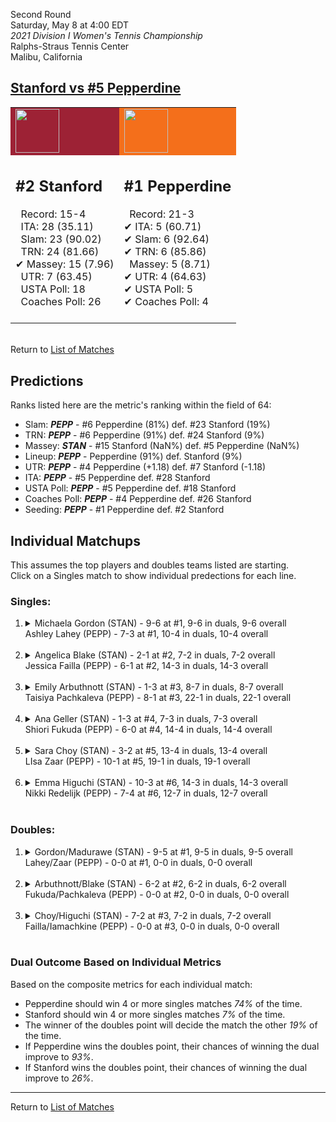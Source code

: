 Second Round  
Saturday, May 8 at 4:00 EDT  
_2021 Division I Women's Tennis Championship_  
Ralphs-Straus Tennis Center  
Malibu, California  
## [Stanford vs #5 Pepperdine](https://www.ncaa.com/game/5833683)  

<table><tr style="background-color: #d9d9d9 !important"><td style="background-color: #9D2235 !important"><img src="https://www.ncaa.com/sites/default/files/images/logos/schools/s/stanford.70.png" width="70" height="70" /></td><td style="background-color: #F46F1B !important"><img src="https://www.ncaa.com/sites/default/files/images/logos/schools/p/pepperdine.70.png" width="70" height="70" /></td></tr><tr>
<td>  

<h2>#2 Stanford</h2>  
&nbsp; Record: 15-4<br>  
&nbsp; ITA: 28 (35.11)<br>  
&nbsp; Slam: 23 (90.02)<br>  
&nbsp; TRN: 24 (81.66)<br>  
&#10004; Massey: 15 (7.96)<br>  
&nbsp; UTR: 7 (63.45)<br>  
&nbsp; USTA Poll: 18<br>  
&nbsp; Coaches Poll: 26<br>  
<br>  

</td>
<td>  

<h2>#1 Pepperdine</h2>  
&nbsp; Record: 21-3<br>  
&#10004; ITA: 5 (60.71)<br>  
&#10004; Slam: 6 (92.64)<br>  
&#10004; TRN: 6 (85.86)<br>  
&nbsp; Massey: 5 (8.71)<br>  
&#10004; UTR: 4 (64.63)<br>  
&#10004; USTA Poll: 5<br>  
&#10004; Coaches Poll: 4<br>  
<br>  

</td>
</tr></table>  


<br>Return to [List of Matches](../index.md)  

## Predictions  

Ranks listed here are the metric's ranking within the field of 64:  
- Slam: ***PEPP*** - #6 Pepperdine (81%) def. #23 Stanford (19%)  
- TRN: ***PEPP*** - #6 Pepperdine (91%) def. #24 Stanford (9%)  
- Massey: ***STAN*** - #15 Stanford (NaN%) def. #5 Pepperdine (NaN%)  
- Lineup: ***PEPP*** - Pepperdine (91%) def. Stanford (9%)  
- UTR: ***PEPP*** - #4 Pepperdine (+1.18) def. #7 Stanford (-1.18)  
- ITA: ***PEPP*** - #5 Pepperdine def. #28 Stanford  
- USTA Poll: ***PEPP*** - #5 Pepperdine def. #18 Stanford  
- Coaches Poll: ***PEPP*** - #4 Pepperdine def. #26 Stanford  
- Seeding: ***PEPP*** - #1 Pepperdine def. #2 Stanford  

## Individual Matchups  
This assumes the top players and doubles teams listed are starting.  
Click on a Singles match to show individual predections for each line.  

### Singles:  

<ol>
<li><details>
<summary markdown="span">Michaela Gordon (STAN) - 9-6 at #1, 9-6 in duals, 9-6 overall<br>Ashley Lahey (PEPP) - 7-3 at #1, 10-4 in duals, 10-4 overall</summary>
<h4>Predictions</h4><ul>
<li>Composite: <b><i>PEPP</i></b> - Lahey (57%) def. Gordon (43%)</li>  
<li>Slam: <b><i>PEPP</i></b> - Lahey (52%) def. Gordon (48%)</li>  
<li>TRN: <b><i>PEPP</i></b> - Lahey (64%) def. Gordon (36%)</li>  
<li>Massey: <b><i>STAN</i></b> - Gordon (NaN%) def. Lahey (NaN%)</li>  
<li>UTR: <b><i>PEPP</i></b> - Lahey (56%) def. Gordon (44%)</li>  
<li>ITA: <b><i>STAN</i></b> - Gordon (17.68) def. Lahey (7.80)</li>  
</ul>
</details>&nbsp;</li>
<li><details>
<summary markdown="span">Angelica Blake (STAN) - 2-1 at #2, 7-2 in duals, 7-2 overall<br>Jessica Failla (PEPP) - 6-1 at #2, 14-3 in duals, 14-3 overall</summary>
<h4>Predictions</h4><ul>
<li>Composite: <b><i>PEPP</i></b> - Failla (77%) def. Blake (23%)</li>  
<li>Slam: <b><i>PEPP</i></b> - Failla (85%) def. Blake (15%)</li>  
<li>TRN: <b><i>PEPP</i></b> - Failla (70%) def. Blake (30%)</li>  
<li>Massey: <b><i>STAN</i></b> - Blake (NaN%) def. Failla (NaN%)</li>  
<li>UTR: <b><i>PEPP</i></b> - Failla (76%) def. Blake (24%)</li>  
<li>ITA: <b><i>PEPP</i></b> - Failla (23.38) def. Blake (5.37)</li>  
</ul>
</details>&nbsp;</li>
<li><details>
<summary markdown="span">Emily Arbuthnott (STAN) - 1-3 at #3, 8-7 in duals, 8-7 overall<br>Taisiya Pachkaleva (PEPP) - 8-1 at #3, 22-1 in duals, 22-1 overall</summary>
<h4>Predictions</h4><ul>
<li>Composite: <b><i>PEPP</i></b> - Pachkaleva (87%) def. Arbuthnott (13%)</li>  
<li>Slam: <b><i>PEPP</i></b> - Pachkaleva (81%) def. Arbuthnott (19%)</li>  
<li>TRN: <b><i>PEPP</i></b> - Pachkaleva (94%) def. Arbuthnott (6%)</li>  
<li>Massey: <b><i>STAN</i></b> - Arbuthnott (NaN%) def. Pachkaleva (NaN%)</li>  
<li>UTR: <b><i>PEPP</i></b> - Pachkaleva (84%) def. Arbuthnott (16%)</li>  
<li>ITA: <b><i>PEPP</i></b> - Pachkaleva (6.37) def. Arbuthnott (1.89)</li>  
</ul>
</details>&nbsp;</li>
<li><details>
<summary markdown="span">Ana Geller (STAN) - 1-3 at #4, 7-3 in duals, 7-3 overall<br>Shiori Fukuda (PEPP) - 6-0 at #4, 14-4 in duals, 14-4 overall</summary>
<h4>Predictions</h4><ul>
<li>Composite: <b><i>PEPP</i></b> - Fukuda (80%) def. Geller (20%)</li>  
<li>Slam: <b><i>PEPP</i></b> - Fukuda (84%) def. Geller (16%)</li>  
<li>TRN: <b><i>PEPP</i></b> - Fukuda (90%) def. Geller (10%)</li>  
<li>Massey: <b><i>STAN</i></b> - Geller (NaN%) def. Fukuda (NaN%)</li>  
<li>UTR: <b><i>PEPP</i></b> - Fukuda (68%) def. Geller (32%)</li>  
<li>ITA: <b><i>PEPP</i></b> - Fukuda (4.88) def. Geller (2.62)</li>  
</ul>
</details>&nbsp;</li>
<li><details>
<summary markdown="span">Sara Choy (STAN) - 3-2 at #5, 13-4 in duals, 13-4 overall<br>LIsa Zaar (PEPP) - 10-1 at #5, 19-1 in duals, 19-1 overall</summary>
<h4>Predictions</h4><ul>
<li>Composite: <b><i>PEPP</i></b> - Zaar (70%) def. Choy (30%)</li>  
<li>Slam: <b><i>PEPP</i></b> - Zaar (61%) def. Choy (39%)</li>  
<li>TRN: <b><i>PEPP</i></b> - Zaar (79%) def. Choy (21%)</li>  
<li>Massey: <b><i>STAN</i></b> - Choy (NaN%) def. Zaar (NaN%)</li>  
<li>UTR: <b><i>PEPP</i></b> - Zaar (69%) def. Choy (31%)</li>  
<li>ITA: <b><i>PEPP</i></b> - Zaar (4.47) def. Choy (2.38)</li>  
</ul>
</details>&nbsp;</li>
<li><details>
<summary markdown="span">Emma Higuchi (STAN) - 10-3 at #6, 14-3 in duals, 14-3 overall<br>Nikki Redelijk (PEPP) - 7-4 at #6, 12-7 in duals, 12-7 overall</summary>
<h4>Predictions</h4><ul>
<li>Composite: <b><i>STAN</i></b> - Higuchi (57%) def. Redelijk (43%)</li>  
<li>Slam: <b><i>PEPP</i></b> - Redelijk (54%) def. Higuchi (46%)</li>  
<li>TRN: <b><i>STAN</i></b> - Higuchi (53%) def. Redelijk (47%)</li>  
<li>Massey: <b><i>STAN</i></b> - Higuchi (NaN%) def. Redelijk (NaN%)</li>  
<li>UTR: <b><i>STAN</i></b> - Higuchi (75%) def. Redelijk (25%)</li>  
<li>ITA: <b><i>STAN</i></b> - Higuchi (2.68) def. Redelijk (1.87)</li>  
</ul>
</details>&nbsp;</li>
</ol>

### Doubles:  

<ol>
<li><details>
<summary markdown="span">Gordon/Madurawe (STAN) - 9-5 at #1, 9-5 in duals, 9-5 overall<br>Lahey/Zaar (PEPP) - 0-0 at #1, 0-0 in duals, 0-0 overall</summary>
<br>Sorry, we don't have any metrics for this match
</details>&nbsp;</li>
<li><details>
<summary markdown="span">Arbuthnott/Blake (STAN) - 6-2 at #2, 6-2 in duals, 6-2 overall<br>Fukuda/Pachkaleva (PEPP) - 0-0 at #2, 0-0 in duals, 0-0 overall</summary>
<br>Sorry, we don't have any metrics for this match
</details>&nbsp;</li>
<li><details>
<summary markdown="span">Choy/Higuchi (STAN) - 7-2 at #3, 7-2 in duals, 7-2 overall<br>Failla/Iamachkine (PEPP) - 0-0 at #3, 0-0 in duals, 0-0 overall</summary>
<br>Sorry, we don't have any metrics for this match
</details>&nbsp;</li>
</ol>

### Dual Outcome Based on Individual Metrics  
  
Based on the composite metrics for each individual match:  
- Pepperdine should win 4 or more singles matches _74%_ of the time.  
- Stanford should win 4 or more singles matches _7%_ of the time.  
- The winner of the doubles point will decide the match the other _19%_ of the time.  
- If Pepperdine wins the doubles point, their chances of winning the dual improve to _93%_.  
- If Stanford wins the doubles point, their chances of winning the dual improve to _26%_.  
  
------

Return to [List of Matches](../index.md)  
